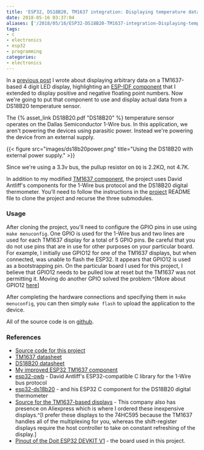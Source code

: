 ```yaml
---
title: 'ESP32, DS18B20, TM1637 integration: Displaying temperature data'
date: 2018-05-16 03:37:04
aliases: ['/2018/05/16/ESP32-DS18B20-TM1637-integration-Displaying-temperature-data/']
tags:
- c
- electronics
- esp32
- programming
categories:
- electronics
---
```

In a [previous post](/2018/05/04/Using-TM1637-based-LED-displays-with-ESP32/) I wrote about displaying arbitrary data on a TM1637-based 4 digit LED display, highlighting an [ESP-IDF component](https://github.com/NSBum/esp-32-tm1637) that I extended to display positive and negative floating point numbers. Now we're going to put that component to use and display actual data from a DS18B20 temperature sensor.

The {% asset_link DS18B20.pdf "DS18B20" %} temperature sensor operates on the Dallas Semiconductor 1-Wire bus. In this application, we aren't powering the devices using parasitic power. Instead we're powering the device from an external supply.

{{< figure src="images/ds18b20power.png" title="Using the DS18B20 with external power supply." >}}

Since we're using a 3.3v bus, the pullup resistor on `DQ` is 2.2KΩ, not 4.7K.

In addition to my modified [TM1637 component](https://github.com/NSBum/esp-32-tm1637), the project uses David Antliff's components for the 1-Wire bus protocol and the DS18B20 digital thermometer. You'll need to follow the instructions in the [project](https://github.com/NSBum/esp32-ds18b20-tm1637) README file to clone the project and recurse the three submodules.

### Usage

After cloning the project, you'll need to configure the GPIO pins in use using `make menuconfig`. One GPIO is used for the 1-Wire bus and two lines are used for each TM1637 display for a total of 5 GPIO pins. Be careful that you do not use pins that are in use for other purposes on your particular board. For example, I initially use GPIO12 for one of the TM1637 displays, but when connected, was unable to flash the ESP32. It appears that GPIO12 is used as a bootstrapping pin. On the particular board I used for this project, I believe that GPIO12 needs to be pulled low at reset but the TM1637 was not permitting it. Moving do another GPIO solved the problem.^[More about GPIO12 [here](https://github.com/espressif/esp-idf/blob/master/examples/storage/sd_card/README.md)]

After completing the hardware connections and specifying them in `make menuconfig`, you can then simply `make flash` to upload the application to the device.

All of the source code is on [github](https://github.com/NSBum/esp32-ds18b20-tm1637).

### References

- [Source code for this project](https://github.com/NSBum/esp32-ds18b20-tm1637)
- [TM1637 datasheet](http://ojisanseiuchi.com/2018/05/04/Using-TM1637-based-LED-displays-with-ESP32/Datasheet_TM1637.pdf)
- [DS18B20 datasheet](pdf/DS18B20.pdf)
- [My improved ESP32 TM1637 component](https://github.com/NSBum/esp-32-tm1637)
- [esp32-owb](https://github.com/DavidAntliff/esp32-owb) - David Antliff's ESP32-compatible C library for the 1-Wire bus protocol
- [esp32-ds18b20](https://github.com/DavidAntliff/esp32-ds18b20) - and his ESP32 C component for the DS18B20 digital thermometer
- [Source for the TM1637-based displays](https://robotdyn.com/catalog/displays/segment.html) - This company also has presence on Aliexpress which is where I ordered these inexpensive displays.^[I prefer these displays to the 74HC595 because the TM1637 handles all of the multiplexing for you, whereas the shift-register displays require the host controller to take on constant refreshing of the display.]
- [Pinout of the Doit ESP32 DEVKIT V1](images/pinoutDOIT32devkitv1.png) - the board used in this project.
